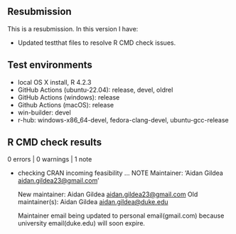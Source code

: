 ## Resubmission
This is a resubmission. In this version I have:

* Updated testthat files to resolve R CMD check issues.

## Test environments

* local OS X install, R 4.2.3
* GitHub Actions (ubuntu-22.04): release, devel, oldrel
* GitHub Actions (windows): release
* Github Actions (macOS): release
* win-builder: devel
* r-hub: windows-x86_64-devel, fedora-clang-devel, ubuntu-gcc-release

## R CMD check results

0 errors | 0 warnings | 1 note 

* checking CRAN incoming feasibility ... NOTE
  Maintainer: ‘Aidan Gildea <aidan.gildea23@gmail.com>’
  
  New maintainer:
    Aidan Gildea <aidan.gildea23@gmail.com>
  Old maintainer(s):
    Aidan Gildea <aidan.gildea@duke.edu>
    
    Maintainer email being updated to personal email(gmail.com) because university email(duke.edu) will soon expire.
